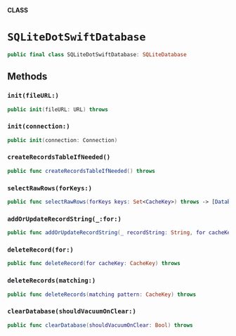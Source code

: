 **CLASS**

# `SQLiteDotSwiftDatabase`

```swift
public final class SQLiteDotSwiftDatabase: SQLiteDatabase
```

## Methods
### `init(fileURL:)`

```swift
public init(fileURL: URL) throws
```

### `init(connection:)`

```swift
public init(connection: Connection)
```

### `createRecordsTableIfNeeded()`

```swift
public func createRecordsTableIfNeeded() throws
```

### `selectRawRows(forKeys:)`

```swift
public func selectRawRows(forKeys keys: Set<CacheKey>) throws -> [DatabaseRow]
```

### `addOrUpdateRecordString(_:for:)`

```swift
public func addOrUpdateRecordString(_ recordString: String, for cacheKey: CacheKey) throws
```

### `deleteRecord(for:)`

```swift
public func deleteRecord(for cacheKey: CacheKey) throws
```

### `deleteRecords(matching:)`

```swift
public func deleteRecords(matching pattern: CacheKey) throws
```

### `clearDatabase(shouldVacuumOnClear:)`

```swift
public func clearDatabase(shouldVacuumOnClear: Bool) throws
```

